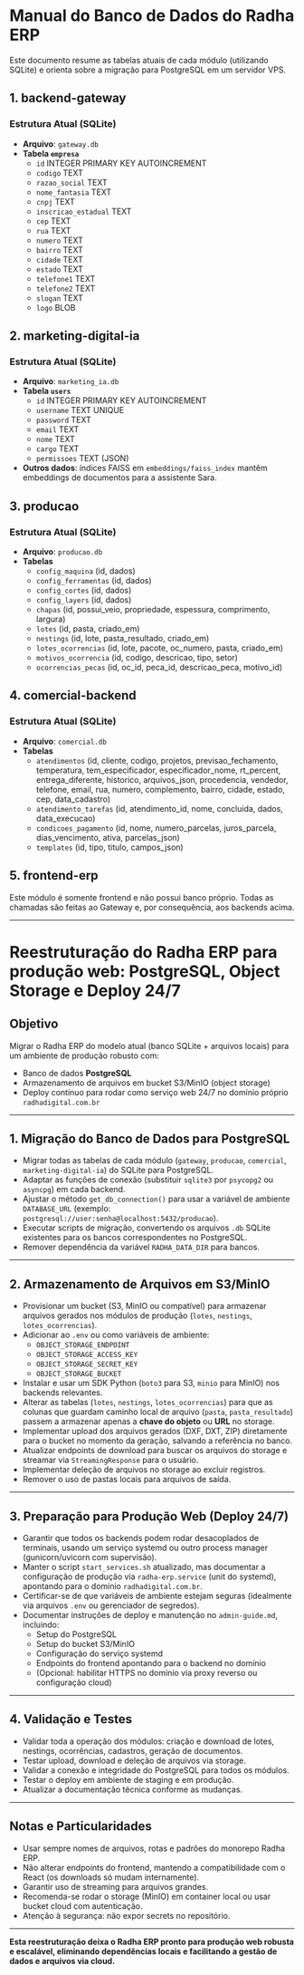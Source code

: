 # Manual do Banco de Dados do Radha ERP

Este documento resume as tabelas atuais de cada módulo (utilizando SQLite) e orienta sobre a migração para PostgreSQL em um servidor VPS.

## 1. backend-gateway
### Estrutura Atual (SQLite)
- **Arquivo**: `gateway.db`
- **Tabela `empresa`**
  - `id` INTEGER PRIMARY KEY AUTOINCREMENT
  - `codigo` TEXT
  - `razao_social` TEXT
  - `nome_fantasia` TEXT
  - `cnpj` TEXT
  - `inscricao_estadual` TEXT
  - `cep` TEXT
  - `rua` TEXT
  - `numero` TEXT
  - `bairro` TEXT
  - `cidade` TEXT
  - `estado` TEXT
  - `telefone1` TEXT
  - `telefone2` TEXT
  - `slogan` TEXT
  - `logo` BLOB

## 2. marketing-digital-ia
### Estrutura Atual (SQLite)
- **Arquivo**: `marketing_ia.db`
- **Tabela `users`**
  - `id` INTEGER PRIMARY KEY AUTOINCREMENT
  - `username` TEXT UNIQUE
  - `password` TEXT
  - `email` TEXT
  - `nome` TEXT
  - `cargo` TEXT
  - `permissoes` TEXT (JSON)
- **Outros dados**: índices FAISS em `embeddings/faiss_index` mantêm embeddings de documentos para a assistente Sara.

## 3. producao
### Estrutura Atual (SQLite)
- **Arquivo**: `producao.db`
- **Tabelas**
  - `config_maquina` (id, dados)
  - `config_ferramentas` (id, dados)
  - `config_cortes` (id, dados)
  - `config_layers` (id, dados)
  - `chapas` (id, possui_veio, propriedade, espessura, comprimento, largura)
  - `lotes` (id, pasta, criado_em)
  - `nestings` (id, lote, pasta_resultado, criado_em)
  - `lotes_ocorrencias` (id, lote, pacote, oc_numero, pasta, criado_em)
  - `motivos_ocorrencia` (id, codigo, descricao, tipo, setor)
  - `ocorrencias_pecas` (id, oc_id, peca_id, descricao_peca, motivo_id)

## 4. comercial-backend
### Estrutura Atual (SQLite)
- **Arquivo**: `comercial.db`
- **Tabelas**
  - `atendimentos` (id, cliente, codigo, projetos, previsao_fechamento, temperatura, tem_especificador, especificador_nome, rt_percent, entrega_diferente, historico, arquivos_json, procedencia, vendedor, telefone, email, rua, numero, complemento, bairro, cidade, estado, cep, data_cadastro)
  - `atendimento_tarefas` (id, atendimento_id, nome, concluida, dados, data_execucao)
  - `condicoes_pagamento` (id, nome, numero_parcelas, juros_parcela, dias_vencimento, ativa, parcelas_json)
  - `templates` (id, tipo, titulo, campos_json)

## 5. frontend-erp
Este módulo é somente frontend e não possui banco próprio. Todas as chamadas são feitas ao Gateway e, por consequência, aos backends acima.

---

# Reestruturação do Radha ERP para produção web: PostgreSQL, Object Storage e Deploy 24/7

## Objetivo

Migrar o Radha ERP do modelo atual (banco SQLite + arquivos locais) para um ambiente de produção robusto com:

- Banco de dados **PostgreSQL**
- Armazenamento de arquivos em bucket S3/MinIO (object storage)
- Deploy contínuo para rodar como serviço web 24/7 no domínio próprio `radhadigital.com.br`

---

## 1. Migração do Banco de Dados para PostgreSQL

- Migrar todas as tabelas de cada módulo (`gateway`, `producao`, `comercial`, `marketing-digital-ia`) do SQLite para PostgreSQL.
- Adaptar as funções de conexão (substituir `sqlite3` por `psycopg2` ou `asyncpg`) em cada backend.
- Ajustar o método `get_db_connection()` para usar a variável de ambiente `DATABASE_URL` (exemplo: `postgresql://user:senha@localhost:5432/producao`).
- Executar scripts de migração, convertendo os arquivos `.db` SQLite existentes para os bancos correspondentes no PostgreSQL.
- Remover dependência da variável `RADHA_DATA_DIR` para bancos.

---

## 2. Armazenamento de Arquivos em S3/MinIO

- Provisionar um bucket (S3, MinIO ou compatível) para armazenar arquivos gerados nos módulos de produção (`lotes`, `nestings`, `lotes_ocorrencias`).
- Adicionar ao `.env` ou como variáveis de ambiente:
  - `OBJECT_STORAGE_ENDPOINT`
  - `OBJECT_STORAGE_ACCESS_KEY`
  - `OBJECT_STORAGE_SECRET_KEY`
  - `OBJECT_STORAGE_BUCKET`
- Instalar e usar um SDK Python (`boto3` para S3, `minio` para MinIO) nos backends relevantes.
- Alterar as tabelas (`lotes`, `nestings`, `lotes_ocorrencias`) para que as colunas que guardam caminho local de arquivo (`pasta`, `pasta_resultado`) passem a armazenar apenas a **chave do objeto** ou **URL** no storage.
- Implementar upload dos arquivos gerados (DXF, DXT, ZIP) diretamente para o bucket no momento da geração, salvando a referência no banco.
- Atualizar endpoints de download para buscar os arquivos do storage e streamar via `StreamingResponse` para o usuário.
- Implementar deleção de arquivos no storage ao excluir registros.
- Remover o uso de pastas locais para arquivos de saída.

---

## 3. Preparação para Produção Web (Deploy 24/7)

- Garantir que todos os backends podem rodar desacoplados de terminais, usando um serviço systemd ou outro process manager (gunicorn/uvicorn com supervisão).
- Manter o script `start_services.sh` atualizado, mas documentar a configuração de produção via `radha-erp.service` (unit do systemd), apontando para o domínio `radhadigital.com.br`.
- Certificar-se de que variáveis de ambiente estejam seguras (idealmente via arquivos `.env` ou gerenciador de segredos).
- Documentar instruções de deploy e manutenção no `admin-guide.md`, incluindo:
  - Setup do PostgreSQL
  - Setup do bucket S3/MinIO
  - Configuração do serviço systemd
  - Endpoints do frontend apontando para o backend no domínio
  - (Opcional: habilitar HTTPS no domínio via proxy reverso ou configuração cloud)

---

## 4. Validação e Testes

- Validar toda a operação dos módulos: criação e download de lotes, nestings, ocorrências, cadastros, geração de documentos.
- Testar upload, download e deleção de arquivos via storage.
- Validar a conexão e integridade do PostgreSQL para todos os módulos.
- Testar o deploy em ambiente de staging e em produção.
- Atualizar a documentação técnica conforme as mudanças.

---

## Notas e Particularidades

- Usar sempre nomes de arquivos, rotas e padrões do monorepo Radha ERP.
- Não alterar endpoints do frontend, mantendo a compatibilidade com o React (os downloads só mudam internamente).
- Garantir uso de streaming para arquivos grandes.
- Recomenda-se rodar o storage (MinIO) em container local ou usar bucket cloud com autenticação.
- Atenção à segurança: não expor secrets no repositório.

---

**Esta reestruturação deixa o Radha ERP pronto para produção web robusta e escalável, eliminando dependências locais e facilitando a gestão de dados e arquivos via cloud.**

